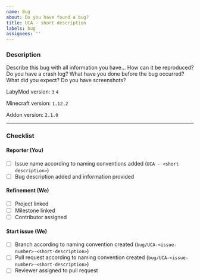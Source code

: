 ```yaml
---
name: Bug
about: Do you have found a bug?
title: UCA - short description
labels: bug
assignees: ''
---
```


### Description

Describe this bug with all information you have... How can it be reproduced? Do you have a crash log? What have you done
before the bug occurred? What did you expect? Do you have screenshots?

LabyMod version: `3` `4`

Minecraft version: `1.12.2`

Addon version: `2.1.0`

<hr>

### Checklist

#### Reporter (You)

- [ ] Issue name according to naming conventions added (`UCA - <short description>`)
- [ ] Bug description added and information provided

#### Refinement (We)

- [ ] Project linked
- [ ] Milestone linked
- [ ] Contributor assigned

#### Start issue (We)

- [ ] Branch according to naming convention created (`bug/UCA-<issue-number>-<short-description>`)
- [ ] Pull request according to naming convention created (`bug/UCA-<issue-number>-<short-description>`)
- [ ] Reviewer assigned to pull request